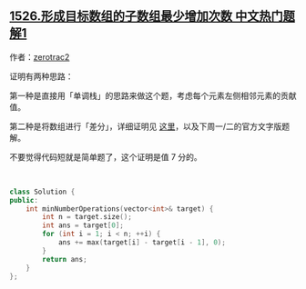 ## [1526.形成目标数组的子数组最少增加次数 中文热门题解1](https://leetcode.cn/problems/minimum-number-of-increments-on-subarrays-to-form-a-target-array/solutions/100000/sui-ran-dai-ma-zhi-you-wu-xing-dan-zheng-ming-qi-l)

作者：[zerotrac2](https://leetcode.cn/u/zerotrac2)

证明有两种思路：

第一种是直接用「单调栈」的思路来做这个题，考虑每个元素左侧相邻元素的贡献值。

第二种是将数组进行「差分」，详细证明见 [这里](https://www.bilibili.com/video/BV1ri4y137Js?p=5)，以及下周一/二的官方文字版题解。

不要觉得代码短就是简单题了，这个证明是值 7 分的。

<br/>

```C++ [sol1-C++]
class Solution {
public:
    int minNumberOperations(vector<int>& target) {
        int n = target.size();
        int ans = target[0];
        for (int i = 1; i < n; ++i) {
            ans += max(target[i] - target[i - 1], 0);
        }
        return ans;
    }
};
```